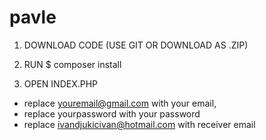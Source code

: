 # pavle


1. DOWNLOAD CODE (USE GIT OR DOWNLOAD AS .ZIP)

2. RUN $ composer install

3. OPEN INDEX.PHP
  - replace youremail@gmail.com with your email,
  - replace yourpassword with your password
  - replace ivandjukicivan@hotmail.com with receiver email
